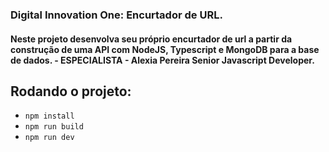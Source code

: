 ### Digital Innovation One: Encurtador de URL.

#### Neste projeto desenvolva seu próprio encurtador de url a partir da construção de uma API com NodeJS, Typescript e MongoDB para a base de dados. - ESPECIALISTA - Alexia Pereira Senior Javascript Developer.

## Rodando o projeto:

- `npm install`
- `npm run build`
- `npm run dev`



